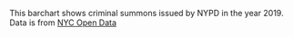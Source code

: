 This barchart shows criminal summons issued by NYPD in the year 2019. Data is from [NYC Open Data](https://data.cityofnewyork.us/Public-Safety/NYPD-Criminal-Court-Summons-Historic-/sv2w-rv3k)